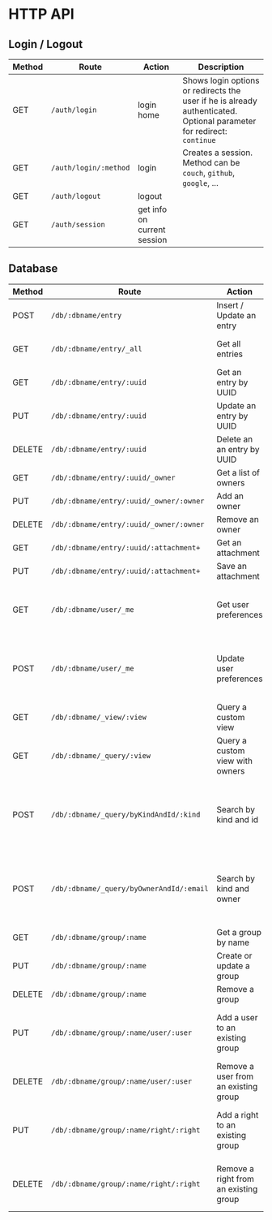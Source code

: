 # HTTP API

## Login / Logout

| Method | Route | Action | Description |
| ------ | ----- | ------ | ----------- |
| GET | `/auth/login` | login home | Shows login options or redirects the user if he is already authenticated.<br>Optional parameter for redirect: `continue` |
| GET | `/auth/login/:method` | login | Creates a session.<br>Method can be `couch`, `github`, `google`, ... |
| GET | `/auth/logout` | logout |
| GET | `/auth/session` | get info on current session |

## Database

| Method | Route | Action | Description |
| ------ | ----- | ------ | ----------- |
| POST | `/db/:dbname/entry` | Insert / Update an entry | Based on _id or $id of the entry |
| GET | `/db/:dbname/entry/_all` | Get all entries | Returns an array of documents |
| GET | `/db/:dbname/entry/:uuid` | Get an entry by UUID |
| PUT | `/db/:dbname/entry/:uuid` | Update an entry by UUID |
| DELETE | `/db/:dbname/entry/:uuid` | Delete an an entry by UUID |
| GET | `/db/:dbname/entry/:uuid/_owner` | Get a list of owners |
| PUT | `/db/:dbname/entry/:uuid/_owner/:owner` | Add an owner |
| DELETE | `/db/:dbname/entry/:uuid/_owner/:owner` | Remove an owner |
| GET | `/db/:dbname/entry/:uuid/:attachment+` | Get an attachment |
| PUT | `/db/:dbname/entry/:uuid/:attachment+` | Save an attachment |
| GET | `/db/:dbname/user/_me` | Get user preferences | Returns logged user's preferences entry |
| POST | `/db/:dbname/user/_me` | Update user preferences | Creates a merge of current preferences with sent preferences |
| GET | `/db/:dbname/_view/:view` | Query a custom view | Returns an array of documents |
| GET | `/db/:dbname/_query/:view` | Query a custom view with owners | Returns an array of mapped results |
| POST | `/db/:dbname/_query/byKindAndId/:kind` | Search by kind and id | key, startkey and endkey can be set in the body of the request |
| POST | `/db/:dbname/_query/byOwnerAndId/:email` | Search by kind and owner | key, startkey and endkey can be set in the body of the request |
| GET | `/db/:dbname/group/:name` | Get a group by name |
| PUT | `/db/:dbname/group/:name` | Create or update a group |
| DELETE | `/db/:dbname/group/:name` | Remove a group |
| PUT | `/db/:dbname/group/:name/user/:user` | Add a user to an existing group | Group must exist. No-op if user is already in group |
| DELETE | `/db/:dbname/group/:name/user/:user` | Remove a user from an existing group | Group must exist. No-op if user is not in group |
| PUT | `/db/:dbname/group/:name/right/:right` | Add a right to an existing group | Group must exist. No-op if group already has right |
| DELETE | `/db/:dbname/group/:name/right/:right` | Remove a right from an existing group | Group must exist. No-op if group does not have right |
